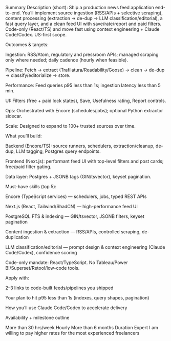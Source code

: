 Summary
Description (short):
Ship a production news feed application end-to-end. You’ll implement source ingestion (RSS/APIs + selective scraping), content processing (extraction → de-dup → LLM classification/editorial), a fast query layer, and a clean feed UI with save/rate/report and paid filters. Code-only (React/TS) and move fast using context engineering + Claude Code/Codex. US-first scope.

Outcomes & targets:

Ingestion: RSS/Atom, regulatory and pressroom APIs; managed scraping only where needed; daily cadence (hourly when feasible).

Pipeline: Fetch → extract (Trafilatura/Readability/Goose) → clean → de-dup → classify/editorialize → store.

Performance: Feed queries p95 less than 1s; ingestion latency less than 5 min.

UI: Filters (free + paid lock states), Save, Usefulness rating, Report controls.

Ops: Orchestrated with Encore (schedules/jobs); optional Python extractor sidecar.

Scale: Designed to expand to 100+ trusted sources over time.

What you’ll build:

Backend (Encore/TS): source runners, schedulers, extraction/cleanup, de-dup, LLM tagging, Postgres query endpoints.

Frontend (Next.js): performant feed UI with top-level filters and post cards; free/paid filter gating.

Data layer: Postgres + JSONB tags (GIN/tsvector), keyset pagination.

Must-have skills (top 5):

Encore (TypeScript services) — schedulers, jobs, typed REST APIs

Next.js (React, Tailwind/ShadCN) — high-performance feed UI

PostgreSQL FTS & indexing — GIN/tsvector, JSONB filters, keyset pagination

Content ingestion & extraction — RSS/APIs, controlled scraping, de-duplication

LLM classification/editorial — prompt design & context engineering (Claude Code/Codex), confidence scoring

Code-only mandate: React/TypeScript. No Tableau/Power BI/Superset/Retool/low-code tools.

Apply with:

2–3 links to code-built feeds/pipelines you shipped

Your plan to hit p95 less than 1s (indexes, query shapes, pagination)

How you’ll use Claude Code/Codex to accelerate delivery

Availability + milestone outline

More than 30 hrs/week
Hourly
More than 6 months
Duration
Expert
I am willing to pay higher rates for the most experienced freelancers
